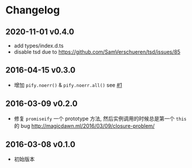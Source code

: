 # Changelog

## 2020-11-01 v0.4.0

- add types/index.d.ts
- disable tsd due to https://github.com/SamVerschueren/tsd/issues/85

## 2016-04-15 v0.3.0

- 增加 `pify.noerr()` & `pify.noerr.all()` see [#1](../../issues/1)

## 2016-03-09 v0.2.0

- 修复 `promiseify` 一个 prototype 方法, 然后实例调用的时候总是第一个 `this` 的 bug
  http://magicdawn.ml/2016/03/09/closure-problem/

## 2016-03-08 v0.1.0

- 初始版本
